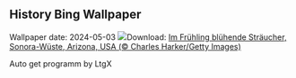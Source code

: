 ## History Bing Wallpaper
Wallpaper date: 2024-05-03
![](https://www.bing.com/th?id=OHR.SonoranSpring_DE-DE9357801866_UHD.jpg&w=1000)Download: [Im Frühling blühende Sträucher, Sonora-Wüste, Arizona, USA (© Charles Harker/Getty Images)](https://www.bing.com/th?id=OHR.SonoranSpring_DE-DE9357801866_UHD.jpg)

Auto get programm by LtgX
